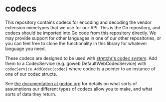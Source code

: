 codecs
======

This repository contains codecs for encoding and decoding the vendor
extension mimetypes that we use for our API.  This is the Go
repository, and codecs should be imported into Go code from this
repository directly.  We may provide support for other languages in
one of our other repositories, or you can feel free to clone the
functionality in this library for whatever language you need.

These codecs are designed to be used with
[stretchr's codec system](https://github.com/stretchr/codecs).  Add
them to a CodecService (e.g. goweb.DefaultWebCodecService) with
`codecService.AddCodec(codec)` where codec is a pointer to an instance
of one of our codec structs.

See
[the documentation at godoc.org](http://godoc.org/github.com/brewnet/codecs)
for details on what sorts of assumptions our different types of codecs
allow you to make, and what sorts of data they return.
